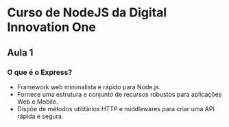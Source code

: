 # Curso de NodeJS da Digital Innovation One

## Aula 1

### O que é o Express? 
- Framework web minimalista e rápido para Node.js.
- Fornece uma estrutura e conjunto de recursos robustos para aplicações Web e Mobile.
- Dispõe de métodos utilitários HTTP e middlewares para criar uma API rápida e segura.
